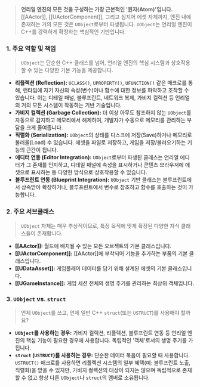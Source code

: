 > **언리얼 엔진의 모든 것을 구성하는 가장 근본적인 '원자(Atom)'입니다.** [[AActor]], [[UActorComponent]], 그리고 심지어 에셋 자체까지, 엔진 내에 존재하는 거의 모든 것은 `UObject`로부터 파생됩니다. `UObject`는 언리얼 엔진이 C++를 강력하게 확장하는 핵심적인 기반입니다.

### **1. 주요 역할 및 책임**
> `UObject`는 단순한 C++ 클래스를 넘어, 언리얼 엔진의 핵심 시스템과 상호작용할 수 있는 다양한 기본 기능을 제공합니다.
* **리플렉션 (Reflection):**
    `UCLASS()`, `UPROPERTY()`, `UFUNCTION()` 같은 매크로를 통해, 런타임에 자기 자신의 속성(변수)이나 함수에 대한 정보를 파악하고 조작할 수 있습니다. 이는 디테일 패널, 블루프린트, 네트워크 복제, 가비지 컬렉션 등 언리얼의 거의 모든 시스템이 작동하는 기반 기술입니다.
* **가비지 컬렉션 (Garbage Collection):**
    더 이상 아무도 참조하지 않는 `UObject`를 자동으로 감지하고 메모리에서 해제하여, 개발자가 수동으로 메모리를 관리하는 부담을 크게 줄여줍니다.
* **직렬화 (Serialization):**
    `UObject`의 상태를 디스크에 저장(Save)하거나 메모리로 불러올(Load) 수 있습니다. 에셋을 파일로 저장하고, 게임을 저장/불러오기하는 기능의 근간이 됩니다.
* **에디터 연동 (Editor Integration):**
    `UObject`로부터 파생된 클래스는 언리얼 에디터가 그 존재를 인지하고, 디테일 패널에 속성을 표시하거나 콘텐츠 브라우저에 에셋으로 표시하는 등 다양한 방식으로 상호작용할 수 있습니다.
* **블루프린트 연동 (Blueprint Integration):**
    `UObject` 기반 클래스는 블루프린트에서 상속받아 확장하거나, 블루프린트에서 변수로 참조하고 함수를 호출하는 것이 가능합니다.

### **2. 주요 서브클래스**
> `UObject` 자체는 매우 추상적이므로, 특정 목적에 맞게 확장된 다양한 자식 클래스들이 존재합니다.
* **[[AActor]]:** 월드에 배치될 수 있는 모든 오브젝트의 기본 클래스입니다.
* **[[UActorComponent]]:** [[AActor]]에 부착되어 기능을 추가하는 부품의 기본 클래스입니다.
* **[[UDataAsset]]:** 게임플레이 데이터를 담기 위해 설계된 에셋의 기본 클래스입니다.
* **[[UGameInstance]]:** 게임 세션 전체의 생명 주기를 관리하는 최상위 객체입니다.

### **3. `UObject` vs. `struct`**
> 언제 `UObject`를 쓰고, 언제 일반 C++ `struct`(또는 `USTRUCT`)를 사용해야 할까요?
* **`UObject`를 사용하는 경우:**
    가비지 컬렉션, 리플렉션, 블루프린트 연동 등 언리얼 엔진의 핵심 기능이 필요한 경우에 사용합니다. 독립적인 '객체'로서의 생명 주기를 가집니다.
* **`struct` (`USTRUCT`)를 사용하는 경우:**
    단순한 데이터 묶음이 필요할 때 사용합니다. `USTRUCT()` 매크로를 사용하면 리플렉션 시스템의 일부 혜택(예: 블루프린트 노출, 직렬화)을 받을 수 있지만, 가비지 컬렉션의 대상이 되지는 않으며 독립적으로 존재할 수 없고 항상 다른 `UObject`나 `struct`의 멤버로 소유됩니다.